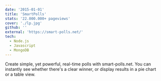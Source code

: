 ```yaml
---
date: '2015-01-01'
title: 'SmartPolls'
stats: '22.000.000+ pageviews'
cover: './lp.jpg'
github: ''
external: 'https://smart-polls.net/'
tech:
  - Node.js
  - Javascript
  - MongoDB
---
```


Create simple, yet powerful, real-time polls with smart-polls.net. You can instantly see whether there's a clear winner, or display results in a pie chart or a table view.
